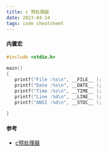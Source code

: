 ```yaml
---
title: c 预处理器
date: 2023-04-14  
tags: code cheatsheet
---
```


#### 内置宏

```C
#include <stdio.h>
 
main()
{
   printf("File :%s\n", __FILE__ );
   printf("Date :%s\n", __DATE__ );
   printf("Time :%s\n", __TIME__ );
   printf("Line :%d\n", __LINE__ );
   printf("ANSI :%d\n", __STDC__ );
 
}
```

#### 参考

-  [c预处理器](https://www.runoob.com/cprogramming/c-preprocessors.html)
